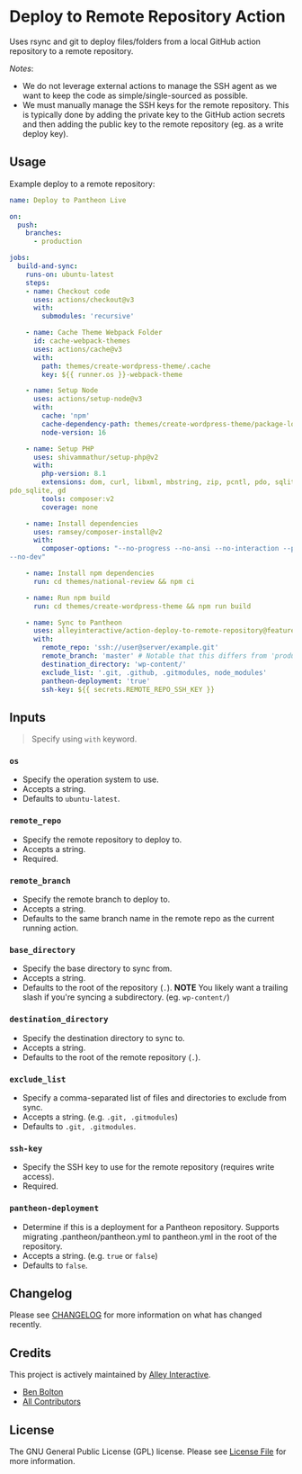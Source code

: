# Deploy to Remote Repository Action

Uses rsync and git to deploy files/folders from a local GitHub action repository
to a remote repository.

_Notes_:

- We do not leverage external actions to manage the SSH agent as we want to keep
  the code as simple/single-sourced as possible.
- We must manually manage the SSH keys for the remote repository. This is
  typically done by adding the private key to the GitHub action secrets and then
  adding the public key to the remote repository (eg. as a write deploy key).

## Usage

Example deploy to a remote repository:

```yml
name: Deploy to Pantheon Live

on:
  push:
    branches:
      - production

jobs:
  build-and-sync:
    runs-on: ubuntu-latest
    steps:
    - name: Checkout code
      uses: actions/checkout@v3
      with:
        submodules: 'recursive'

    - name: Cache Theme Webpack Folder
      id: cache-webpack-themes
      uses: actions/cache@v3
      with:
        path: themes/create-wordpress-theme/.cache
        key: ${{ runner.os }}-webpack-theme

    - name: Setup Node
      uses: actions/setup-node@v3
      with:
        cache: 'npm'
        cache-dependency-path: themes/create-wordpress-theme/package-lock.json
        node-version: 16

    - name: Setup PHP
      uses: shivammathur/setup-php@v2
      with:
        php-version: 8.1
        extensions: dom, curl, libxml, mbstring, zip, pcntl, pdo, sqlite,
pdo_sqlite, gd
        tools: composer:v2
        coverage: none

    - name: Install dependencies
      uses: ramsey/composer-install@v2
      with:
        composer-options: "--no-progress --no-ansi --no-interaction --prefer-dist
--no-dev"

    - name: Install npm dependencies
      run: cd themes/national-review && npm ci

    - name: Run npm build
      run: cd themes/create-wordpress-theme && npm run build

    - name: Sync to Pantheon
      uses: alleyinteractive/action-deploy-to-remote-repository@feature
      with:
        remote_repo: 'ssh://user@server/example.git'
        remote_branch: 'master' # Notable that this differs from 'production'
        destination_directory: 'wp-content/'
        exclude_list: '.git, .github, .gitmodules, node_modules'
        pantheon-deployment: 'true'
        ssh-key: ${{ secrets.REMOTE_REPO_SSH_KEY }}
```

## Inputs

> Specify using `with` keyword.

### `os`

- Specify the operation system to use.
- Accepts a string.
- Defaults to `ubuntu-latest`.

### `remote_repo`

- Specify the remote repository to deploy to.
- Accepts a string.
- Required.

### `remote_branch`

- Specify the remote branch to deploy to.
- Accepts a string.
- Defaults to the same branch name in the remote repo as the current running
  action.

### `base_directory`

- Specify the base directory to sync from.
- Accepts a string.
- Defaults to the root of the repository (`.`). **NOTE** You likely want a
  trailing slash if you're syncing a subdirectory. (eg. `wp-content/`)

### `destination_directory`

- Specify the destination directory to sync to.
- Accepts a string.
- Defaults to the root of the remote repository (`.`).

### `exclude_list`

- Specify a comma-separated list of files and directories to exclude from sync.
- Accepts a string. (e.g. `.git, .gitmodules`)
- Defaults to `.git, .gitmodules`.

### `ssh-key`

- Specify the SSH key to use for the remote repository (requires write access).
- Required.

### `pantheon-deployment`

- Determine if this is a deployment for a Pantheon repository. Supports
  migrating .pantheon/pantheon.yml to pantheon.yml in the root of the
  repository.
- Accepts a string. (e.g. `true` or `false`)
- Defaults to `false`.

## Changelog

Please see [CHANGELOG](CHANGELOG.md) for more information on what has changed
recently.

## Credits

This project is actively maintained by [Alley
Interactive](https://github.com/alleyinteractive).

- [Ben Bolton](https://github.com/benpbolton)
- [All Contributors](../../contributors)

## License

The GNU General Public License (GPL) license. Please see [License File](LICENSE)
for more information.
